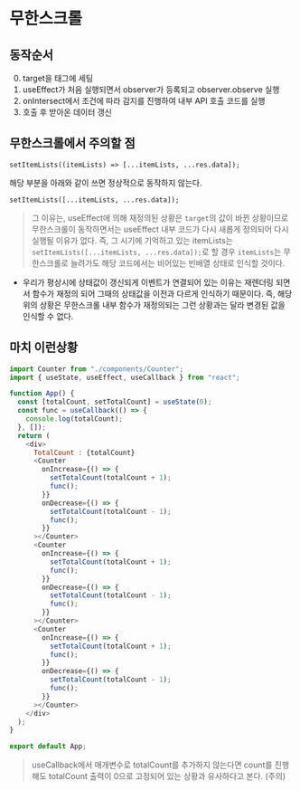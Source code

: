# 무한스크롤

## 동작순서

0. target을 태그에 세팅
1. useEffect가 처음 실행되면서 observer가 등록되고 observer.observe 실행
2. onIntersect에서 조건에 따라 감지를 진행하여 내부 API 호출 코드를 실행
3. 호출 후 받아온 데이터 갱신

## 무한스크롤에서 주의할 점

```JS
setItemLists((itemLists) => [...itemLists, ...res.data]);
```

해당 부분을 아래와 같이 쓰면 정상적으로 동작하지 않는다.

```JS
setItemLists([...itemLists, ...res.data]);
```

> 그 이유는, useEffect에 의해 재정의된 상황은 `target`의 값이 바뀐 상황이므로
> 무한스크롤이 동작하면서는 useEffect 내부 코드가 다시 새롭게 정의되어 다시 실행될 이유가 없다.
> 즉, 그 시기에 기억하고 있는 itemLists는 `setItemLists([...itemLists, ...res.data]);`로 할 경우
> `itemLists`는 무한스크롤로 늘려가도 해당 코드에서는 비어있는 빈배열 상태로 인식할 것이다.

* 우리가 평상시에 상태값이 갱신되게 이벤트가 연결되어 있는 이유는 재렌더링 되면서 함수가 재정의 되어 그때의 상태값을 이전과 다르게 인식하기 때문이다. 
즉, 해당 위의 상황은 무한스크롤 내부 함수가 재정의되는 그런 상황과는 달라 변경된 값을 인식할 수 없다. 

## 마치 이런상황

```js
import Counter from "./components/Counter";
import { useState, useEffect, useCallback } from "react";

function App() {
  const [totalCount, setTotalCount] = useState(0);
  const func = useCallback(() => {
    console.log(totalCount);
  }, []);
  return (
    <div>
      TotalCount : {totalCount}
      <Counter
        onIncrease={() => {
          setTotalCount(totalCount + 1);
          func();
        }}
        onDecrease={() => {
          setTotalCount(totalCount - 1);
          func();
        }}
      ></Counter>
      <Counter
        onIncrease={() => {
          setTotalCount(totalCount + 1);
          func();
        }}
        onDecrease={() => {
          setTotalCount(totalCount - 1);
          func();
        }}
      ></Counter>
      <Counter
        onIncrease={() => {
          setTotalCount(totalCount + 1);
          func();
        }}
        onDecrease={() => {
          setTotalCount(totalCount - 1);
          func();
        }}
      ></Counter>
    </div>
  );
}

export default App;
```

> useCallback에서 매개변수로 totalCount를 추가하지 않는다면 count를 진행해도 totalCount 출력이 0으로 고정되어 있는 상황과 유사하다고 본다. (주의)
